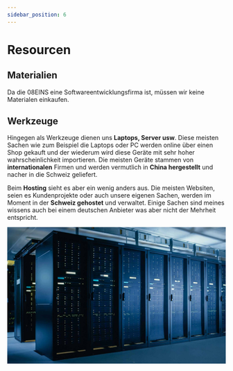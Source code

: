 ```yaml
---
sidebar_position: 6
---
```


# Resourcen

## Materialien

Da die 08EINS eine Softwareentwicklungsfirma ist, müssen wir keine Materialen einkaufen.

## Werkzeuge

Hingegen als Werkzeuge dienen uns **Laptops, Server usw**. Diese meisten Sachen wie zum Beispiel die Laptops oder PC werden online über einen Shop gekauft und der wiederum wird diese Geräte mit sehr hoher wahrscheinlichkeit importieren. Die meisten Geräte stammen von **internationalen** Firmen und werden vermutlich in **China hergestellt** und nacher in die Schweiz geliefert.

Beim **Hosting** sieht es aber ein wenig anders aus. Die meisten Websiten, seien es Kundenprojekte oder auch unsere eigenen Sachen, werden im Moment in der **Schweiz gehostet** und verwaltet. Einige Sachen sind meines wissens auch bei einem deutschen Anbieter was aber nicht der Mehrheit entspricht.

<img src="/img/content/server.jpg" />

